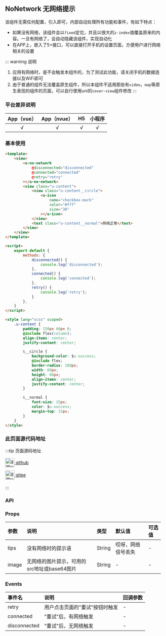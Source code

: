 ## NoNetwork 无网络提示 <to-api/>

<demo-model url="/pages/componentsC/noNetwork/noNetwork"></demo-model>


该组件无需任何配置，引入即可，内部自动处理所有功能和事件，有如下特点：
- 如果没有网络，该组件会以`fixed`定位，并且以很大的`z-index`值覆盖原来的内容。一旦有网络了，会自动隐藏该组件，实现自动化
- 在APP上，嵌入了5+接口，可以直接打开手机的设置页面，方便用户进行网络相关的设置

::: warning 说明
1. 应用有网络时，是不会触发本组件的，为了测试此功能，请关闭手机的数据连接以及WiFi即可
2. 由于普通的组件无法覆盖原生组件，所以本组件不适用那些有`video`，`map`等原生表现的组件的页面，可以自行使用uni的`cover-view`组件修改
:::

### 平台差异说明

|App（vue）|App（nvue）|H5|小程序|
|:-:|:-:|:-:|:-:|
|√|√|√|√|

### 基本使用

```html
<template>
	<view>
		<u-no-network
			@disconnected="disconnected"
			@connected="connected"
			@retry="retry"
		></u-no-network>
		<view class="u-content">
			<view class="u-content__circle">
				<u-icon
					name="checkbox-mark"
					color="#fff"
					size="30"
				></u-icon>
			</view>
			<text class="u-content__normal">网络正常</text>
		</view>
	</view>
</template>

<script>
	export default {
		methods: {
			disconnected() {
				console.log('disconnected');
			},
			connected() {
				console.log('connected');
			},
			retry() {
				console.log('retry');
			}
		},
	}
</script>

<style lang="scss" scoped>
	.u-content {
		padding: 150px 60px 0;
		@include flex(column);
		align-items: center;
		justify-content: center;

		&__circle {
			background-color: $u-success;
			@include flex;
			border-radius: 100px;
			width: 60px;
			height: 60px;
			align-items: center;
			justify-content: center;
		}

		&__normal {
			font-size: 15px;
			color: $u-success;
			margin-top: 15px;
		}
	}
</style>
```

### 此页面源代码地址

:::tip 页面源码地址
<br/>

<a href="https://github.com/umicro/uView2.0/blob/master/pages/componentsC/noNetwork/noNetwork.nvue" target="_blank" style="display: flex;align-items: center">
   <img height="30" src="https://vkceyugu.cdn.bspapp.com/VKCEYUGU-8f7e1d02-dcb1-46ba-90db-ae32fea44f22/4b2bf3e5-68ad-4a15-b0d1-00b7a5246eab.png" title="github" width="30"/>&nbsp;github
</a>

<a href="https://gitee.com/umicro/uView2.0/blob/master/pages/componentsC/noNetwork/noNetwork.nvue" target="_blank" style="display: flex;align-items: center;margin-top: 10px">
   <img height="30" src="https://vkceyugu.cdn.bspapp.com/VKCEYUGU-8f7e1d02-dcb1-46ba-90db-ae32fea44f22/0d0bc2dc-64e3-4ea1-a641-9c23d198e36d.png" title="github" width="30"/>&nbsp;gitee
</a>

<br/>
:::

### API

### Props

| 参数	| 说明										| 类型					| 默认值				| 可选值	|
| :-	| :-										| :-					| :-				| :-	|
| tips	| 没有网络时的提示语							| String				| 哎呀，网络信号丢失	| -		|
| image	| 无网络的图片提示，可用的src地址或base64图片	| String				| -					| -		|

### Events


| 事件名			| 说明							| 回调参数	|
| :-			| :-							| :-		|
| retry			| 用户点击页面的"重试"按钮时触发	| -			|
| connected		| "重试"后，有网络触发			| -			|
| disconnected	| "重试"后，无网络触发			| -			|

